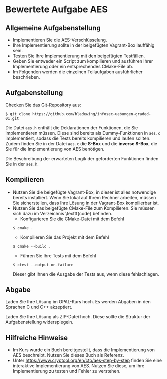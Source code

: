 # Bewertete Aufgabe AES

## Allgemeine Aufgabenstellung

* Implementieren Sie die AES-Verschlüsselung.
* Ihre Implementierung sollte in der beigefügten Vagrant-Box lauffähig sein.
* Testen Sie Ihre Implementierung mit den beigefügten Testfällen.
* Geben Sie entweder ein Script zum kompilieren und ausführen Ihrer Implementierung oder ein entsprechendes CMake-File ab.
* Im Folgenden werden die einzelnen Teilaufgaben ausführlicher beschrieben.

## Aufgabenstellung

Checken Sie das Git-Repository aus:

```console
$ git clone https://github.com/bladewing/infosec-uebungen-graded-01.git
```

Die Datei ```aes.h``` enthält die Deklarationen der Funktionen, die Sie implementieren müssen. 
Diese sind bereits als Dummy-Funktionen in ```aes.c``` implementiert, sodass die Tests bereits kompilieren und laufen sollten. 
Zudem finden Sie in der Datei ```aes.c``` die **S-Box** und die **inverse S-Box**, die Sie für die Implementierung von AES benötigen.

Die Beschreibung der erwarteten Logik der geforderten Funktionen finden Sie in der ```aes.h```.

## Kompilieren

* Nutzen Sie die beigefügte Vagrant-Box, in dieser ist alles notwendige bereits installiert. Wenn Sie lokal auf Ihrem Rechner arbeiten, müssen Sie sicherstellen, dass Ihre Lösung in der Vagrant-Box kompilierbar ist.
* Nutzen Sie das beigefügte CMake-File zum Kompilieren. Sie müssen sich dazu im Verzeichnis \texttt{code} befinden.
  * Konfigurieren Sie die CMake-Datei mit dem Befehl 
  ```console
  $ cmake .
  ```
  * Kompilieren Sie das Projekt mit dem Befehl 
  ```console
  $ cmake --build .
  ```
  * Führen Sie Ihre Tests mit dem Befehl 
  ```console
  $ ctest --output-on-failure
  ```
  Dieser gibt Ihnen die Ausgabe der Tests aus, wenn diese fehlschlagen.

## Abgabe

Laden Sie Ihre Lösung im OPAL-Kurs hoch. Es werden Abgaben in den Sprachen C und C++ akzeptiert.

Laden Sie Ihre Lösung als ZIP-Datei hoch. Diese sollte die Struktur der Aufgabenstellung widerspiegeln. 

## Hilfreiche Hinweise

* Im Kurs wurde ein Buch bereitgestellt, dass die Implementierung von AES beschreibt. Nutzen Sie dieses Buch als Referenz.
* Unter https://www.cryptool.org/en/cto/aes-step-by-step finden Sie eine interaktive Implementierung von AES. Nutzen Sie diese, um Ihre Implementierung zu testen und Fehler zu verstehen.